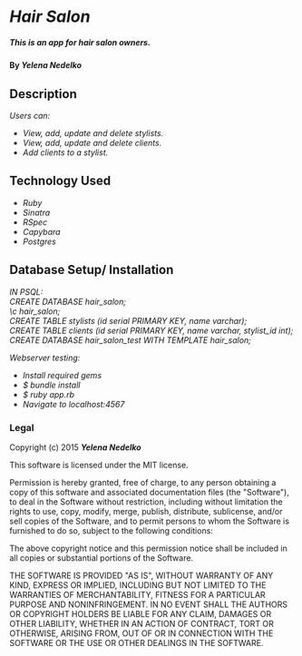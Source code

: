 # _Hair Salon_

##### This is an app for hair salon owners.

#### By _**Yelena Nedelko**_

## Description

_Users can:_

* _View, add, update and delete stylists._
* _View, add, update and delete clients._
* _Add clients to a stylist._

## Technology Used
* _Ruby_
* _Sinatra_
* _RSpec_
* _Capybara_
* _Postgres_

## Database Setup/ Installation

_IN PSQL:_<br>
_CREATE DATABASE hair_salon;_<br>
_\c hair_salon;_<br>
_CREATE TABLE stylists (id serial PRIMARY KEY, name varchar);_<br>
_CREATE TABLE clients (id serial PRIMARY KEY, name varchar, stylist_id int);_<br>
_CREATE DATABASE hair_salon_test WITH TEMPLATE hair_salon;_<br>

_Webserver testing:_
* _Install required gems_
* _$ bundle install_
* _$ ruby app.rb_
* _Navigate to localhost:4567_

### Legal

Copyright (c) 2015 **_Yelena Nedelko_**

This software is licensed under the MIT license.

Permission is hereby granted, free of charge, to any person obtaining a copy
of this software and associated documentation files (the "Software"), to deal
in the Software without restriction, including without limitation the rights
to use, copy, modify, merge, publish, distribute, sublicense, and/or sell
copies of the Software, and to permit persons to whom the Software is
furnished to do so, subject to the following conditions:

The above copyright notice and this permission notice shall be included in
all copies or substantial portions of the Software.

THE SOFTWARE IS PROVIDED "AS IS", WITHOUT WARRANTY OF ANY KIND, EXPRESS OR
IMPLIED, INCLUDING BUT NOT LIMITED TO THE WARRANTIES OF MERCHANTABILITY,
FITNESS FOR A PARTICULAR PURPOSE AND NONINFRINGEMENT. IN NO EVENT SHALL THE
AUTHORS OR COPYRIGHT HOLDERS BE LIABLE FOR ANY CLAIM, DAMAGES OR OTHER
LIABILITY, WHETHER IN AN ACTION OF CONTRACT, TORT OR OTHERWISE, ARISING FROM,
OUT OF OR IN CONNECTION WITH THE SOFTWARE OR THE USE OR OTHER DEALINGS IN
THE SOFTWARE.
